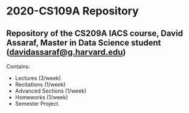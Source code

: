 # 2020-CS109A Repository
## Repository of the CS209A IACS course, David Assaraf, Master in Data Science student (davidassaraf@g.harvard.edu)
Contains: 
- Lectures (3/week)
- Recitations (1/week)
- Advanced Sections (1/week)
- Homeworks (1/week) 
- Semester Project.
